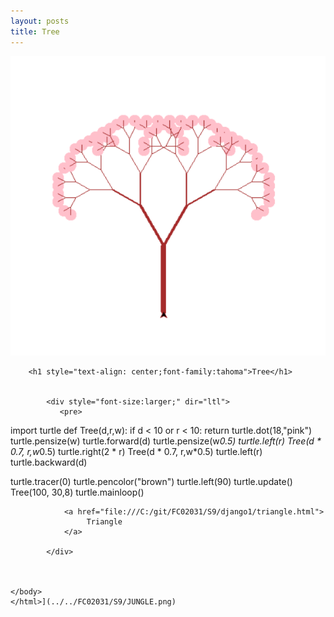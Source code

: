 ```yaml
---
layout: posts
title: Tree
---
```


![alt text](../assets/images/tree.png "tree")
<html>
    <head>
        <title>tree</title>
    </head>
    <body>
        
        <h1 style="text-align: center;font-family:tahoma">Tree</h1>
        
        
            <div style="font-size:larger;" dir="ltl">
               <pre>
import turtle
def Tree(d,r,w):
    if d < 10 or r < 10:
        return turtle.dot(18,"pink")
    turtle.pensize(w)
    turtle.forward(d)
    turtle.pensize(w*0.5)
    turtle.left(r)
    Tree(d * 0.7, r,w*0.5)
    turtle.right(2 * r)
    Tree(d * 0.7, r,w*0.5)
    turtle.left(r)
    turtle.backward(d)


turtle.tracer(0)
turtle.pencolor("brown")
turtle.left(90)
turtle.update()
Tree(100, 30,8)
turtle.mainloop()</pre>

                
                
                <a href="file:///C:/git/FC02031/S9/django1/triangle.html">
                     Triangle
                </a> 

            </div>
            
        
       
    </body>
    </html>](../../FC02031/S9/JUNGLE.png)